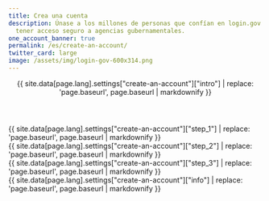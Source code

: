 ```yaml
---
title: Crea una cuenta
description: Únase a los millones de personas que confían en login.gov para
  tener acceso seguro a agencias gubernamentales.
one_account_banner: true
permalink: /es/create-an-account/
twitter_card: large
image: /assets/img/login-gov-600x314.png
---
```


<div class="create-an-account">
  <div class="container">
    <div class="grid-row">
      <article class="desktop:grid-col-7">
        <header class="intro">
          {{ site.data[page.lang].settings["create-an-account"]["intro"] | replace: 'page.baseurl', page.baseurl | markdownify }}
        </header>
        <div class="step-1 step list">
          {{ site.data[page.lang].settings["create-an-account"]["step_1"] | replace: 'page.baseurl', page.baseurl | markdownify }}
          <div class="mobile step-1-img"></div>
        </div>
        <div class="step-2 step list">
          {{ site.data[page.lang].settings["create-an-account"]["step_2"] | replace: 'page.baseurl', page.baseurl | markdownify }}
          <div class="mobile step-2-img"></div>
        </div>
        <div class="step-3 step list">
          {{ site.data[page.lang].settings["create-an-account"]["step_3"] | replace: 'page.baseurl', page.baseurl | markdownify }}
          <div class="mobile step-3-img"></div>
        </div>
      </article>
      <div class="sidebar desktop:grid-col-4 desktop:grid-offset-1 desktop-lg:grid-col-3 desktop-lg:grid-offset-2">
        <div class="box">
          {{ site.data[page.lang].settings["create-an-account"]["info"] | replace: 'page.baseurl', page.baseurl | markdownify }}
        </div>
      </div>
    </div>
  </div>
</div>
